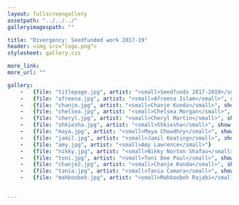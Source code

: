 ```yaml
---
layout: fullscreengallery
assetpath: "../../../"
galleryimagespath: ""

title: "Divergency: Seedfunded work 2017-19"
header: <img src="logo.png">
stylesheet: gallery.css

more_link: 
more_url: ""

gallery:
    -   {file: "titlepage.jpg", artist: "<small>Seedfunds 2017-2019</small>", show: "<small>Images copyright &copy; Divergency</small>"}
    -   {file: "afreena.jpg", artist: "<small>Afreena Islam</small>", show: <small>Daughters of the Curry Revolution</small>"}
    -   {file: "chanje.jpg", artist: "<small>Chanje Kunda</small>", show: <small>Superposition</small>"}
    -   {file: "chelsea.jpg", artist: "<small>Chelsea Morgan</small>", show: <small>Tented</small>"}
    -   {file: "cheryl.jpg", artist: "<small>Cheryl Martin</small>", show: <small>Who Wants To Live Forever</small>"}
    -   {file: "shkiesha.jpg", artist: "<small>Shkiesha</small>", show: <small>Converse Cups</small>"}
    -   {file: "maya.jpg", artist: "<small>Maya Chowdhry</small>", show: <small>Peas on Earth</small>"}
    -   {file: "jamil.jpg", artist: "<small>Jamil Keating</small>", show: <small>Asteroid RK1</small>"}
    -   {file: "amy.jpg", artist: "<small>Amy Lawrence</small>"}
    -   {file: "nikky.jpg", artist: "<small>Nikky Norton Shafau</small>"}
    -   {file: "toni.jpg", artist: "<small>Toni Dee Paul</small>", show: <small>My Father's Kitchen</small>"}
    -   {file: "chanje2.jpg", artist: "<small>Chanje Kunda</small>", show: <small>Plant Fetish</small>"}
    -   {file: "tania.jpg", artist: "<small>Tania Camara</small>", show: <small>Oreo</small>"}
    -   {file: "mahboobeh.jpg", artist: "<small>Mahboobeh Rajabi</small>"}
   

---
```

